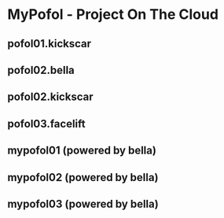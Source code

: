 # MyPofol - Project On The Cloud

## pofol01.kickscar
## pofol02.bella
## pofol02.kickscar
## pofol03.facelift

## mypofol01 (powered by bella)
## mypofol02 (powered by bella)
## mypofol03 (powered by bella)
